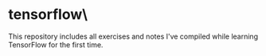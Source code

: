 # tensorflow\
This repository includes all exercises and notes I've compiled while learning TensorFlow for the first time.

